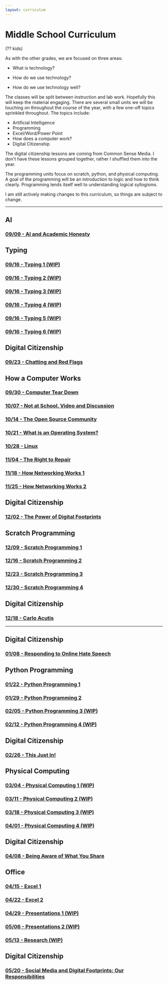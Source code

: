 ```yaml
---
layout: curriculum
---
```


# Middle School Curriculum

(?? kids)

As with the other grades, we are focused on three areas:

* What is technology?

* How do we use technology?

* How do we use technology well?

The classes will be split between instruction and lab work.  Hopefully this will keep the material engaging.  There are several small units we will be touching on throughout the course of the year, with a few one-off topics sprinkled throughout.  The topics include:

* Artificial Intelligence
* Programming
* Excel/Word/Power Point
* How does a computer work?
* Digital Citizenship

The digital citizenship lessons are coming from Common Sense Media.  I don't have these lessons grouped together, rather I shuffled them into the year.

The programming units focus on scratch, python, and physical computing.  A goal of the programming will be an introduction to logic and how to think clearly.  Programming lends itself well to understanding logical syllogisms. 

I am still actively making changes to this curriculum, so things are subject to change.

---

## AI

### [09/09 - AI and Academic Honesty](ai_and_academic_honesty.md)

## Typing

### [09/16 - Typing 1 (WIP)](TODO)

### [09/16 - Typing 2 (WIP)](TODO)

### [09/16 - Typing 3 (WIP)](TODO)

### [09/16 - Typing 4 (WIP)](TODO)

### [09/16 - Typing 5 (WIP)](TODO)

### [09/16 - Typing 6 (WIP)](TODO)

## Digital Citizenship

### [09/23 - Chatting and Red Flags](chatting_and_red_flags.md)


## How a Computer Works

### [09/30 - Computer Tear Down](computer_tear_down.md)

### [10/07 - Not at School, Video and Discussion]()

### [10/14 - The Open Source Community](the_open_source_community.md)

### [10/21 - What is an Operating System?](what_is_an_operating_system.md)

### [10/28 - Linux](linux.md)

### [11/04 - The Right to Repair](the_right_to_repair.md)

### [11/18 - How Networking Works 1](how_networking_works_1.md)

### [11/25 - How Networking Works 2](how_networking_works_2.md)

## Digital Citizenship

### [12/02 - The Power of Digital Footprints](the_power_of_digital_footprints.md)


## Scratch Programming

### [12/09 - Scratch Programming 1](scratch_1.md)

### [12/16 - Scratch Programming 2](scratch_2.md)

### [12/23 - Scratch Programming 3](scratch_3.md)

### [12/30 - Scratch Programming 4](scratch_4.md)


## Digital Citizenship

### [12/18 - Carlo Acutis](carlo_acutis.md)

---


## Digital Citizenship

### [01/08 - Responding to Online Hate Speech](responding_to_online_hate_speech.md)


## Python Programming

### [01/22 - Python Programming 1](python_1.md)

### [01/29 - Python Programming 2](python_2.md)

### [02/05 - Python Programming 3 (WIP)](python_3.md)

### [02/12 - Python Programming 4 (WIP)](python_4.md)


## Digital Citizenship

### [02/26 - This Just In!](this_just_in.md)


## Physical Computing

### [03/04 - Physical Computing 1 (WIP)](physical_computing_1.md)

### [03/11 - Physical Computing 2 (WIP)](physical_computing_2.md)

### [03/18 - Physical Computing 3 (WIP)](physical_computing_3.md)

### [04/01 - Physical Computing 4 (WIP)](physical_computing_4.md)


## Digital Citizenship

### [04/08 - Being Aware of What You Share](being_aware_of_what_you_share.md)


## Office

### [04/15 - Excel 1](excel_1.md)

### [04/22 - Excel 2](excel_2.md)

### [04/29 - Presentations 1 (WIP)](presentations_1.md)

### [05/06 - Presentations 2 (WIP)](presentations_2.md)

### [05/13 - Research (WIP)](research_1.md)


## Digital Citizenship

### [05/20 - Social Media and Digital Footprints: Our Responsibilities](social_media_and_digital_footprints.md)
